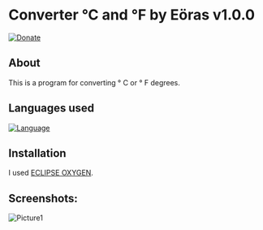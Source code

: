 # Converter °C and °F by Eöras v1.0.0
[![Donate](https://img.shields.io/badge/Donate-PayPal-green.svg?style=flat-square)](https://paypal.me/PaulDSB/)

About
------------
This is a program for converting ° C or ° F degrees.

Languages used
------------
[![Language](https://img.shields.io/badge/Language-Java-red.svg?style=flat-square)][1]

Installation
------------
I used [ECLIPSE OXYGEN][2].

Screenshots:
------------
![Picture1](https://i.goopics.net/81eax.png)

[1]: https://www.java.com/fr/
[2]: http://www.eclipse.org/downloads/